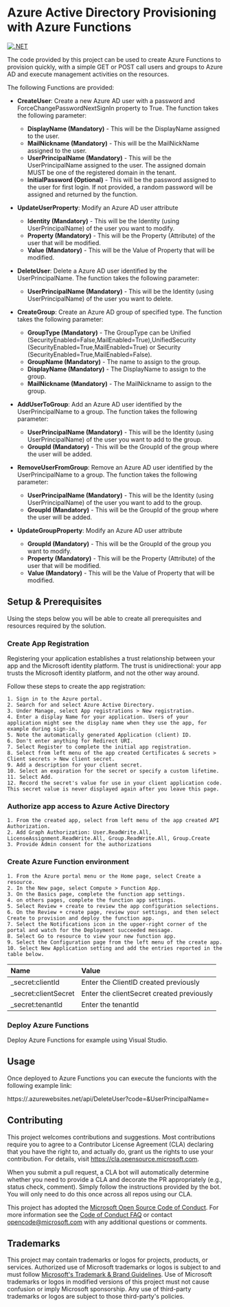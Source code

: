 # Azure Active Directory Provisioning with Azure Functions


[![.NET](https://github.com/microsoft/AzureProvisioningUsingFunctions/actions/workflows/dotnet.yml/badge.svg)](https://github.com/microsoft/AzureProvisioningUsingFunctions/actions/workflows/dotnet.yml)

The code provided by this project can be used to create Azure Functions to provision quickly, with a simple GET or POST call users and groups to Azure AD and execute management activities on the resources.


The following Functions are provided:

- **CreateUser**: Create a new Azure AD user with a password and ForceChangePasswordNextSignIn property to True. The function takes the following parameter:
	- **DisplayName (Mandatory)** - This will be the DisplayName assigned to the user.
	- **MailNickname (Mandatory)** - This will be the MailNickName assigned to the user.
	- **UserPrincipalName (Mandatory)** - This will be the UserPrincipalName assigned to the user. The assigned domain MUST be one of the registered domain in the tenant.
	- **InitialPassword (Optional)** - This will be the password assigned to the user for first login. If not provided, a random password will be assigned and returned by the function.

- **UpdateUserProperty**: Modify an Azure AD user attribute
	- **Identity (Mandatory)** - This will be the Identity (using UserPrincipalName) of the user you want to modify.
	- **Property (Mandatory)** - This will be the Property (Attribute) of the user that will be modified.
	- **Value (Mandatory)** - This will be the Value of Property that will be modified.

- **DeleteUser**: Delete a Azure AD user identified by the UserPrincipalName. The function takes the following parameter:
	- **UserPrincipalName (Mandatory)** - This will be the Identity (using UserPrincipalName) of the user you want to delete.

- **CreateGroup**: Create an Azure AD group of specified type. The function takes the following parameter:
	- **GroupType (Mandatory)** - The GroupType can be Unified (SecurityEnabled=False,MailEnabled=True),UnifiedSecurity (SecurityEnabled=True,MailEnabled=True) or Security (SecurityEnabled=True,MailEnabled=False).
	- **GroupName (Mandatory)** - The name to assign to the group.
	- **DisplayName (Mandatory)** - The DisplayName to assign to the group.
	- **MailNickname (Mandatory)** - The MailNickname to assign to the group.

- **AddUserToGroup**: Add an Azure AD user identified by the UserPrincipalName to a group. The function takes the following parameter:
	- **UserPrincipalName (Mandatory)** - This will be the Identity (using UserPrincipalName) of the user you want to add to the group.
	- **GroupId (Mandatory)** - This will be the GroupId of the group where the user will be added.

- **RemoveUserFromGroup**: Remove an Azure AD user identified by the UserPrincipalName to a group. The function takes the following parameter:
	- **UserPrincipalName (Mandatory)** - This will be the Identity (using UserPrincipalName) of the user you want to add to the group.
	- **GroupId (Mandatory)** - This will be the GroupId of the group where the user will be added.

- **UpdateGroupProperty**: Modify an Azure AD user attribute
	- **GroupId (Mandatory)** - This will be the GroupId of the group you want to modify.
	- **Property (Mandatory)** - This will be the Property (Attribute) of the user that will be modified.
	- **Value (Mandatory)** - This will be the Value of Property that will be modified.

## Setup & Prerequisites
Using the steps below you will be able to create all prerequisites and resources required by the solution.


### Create App Registration
Registering your application establishes a trust relationship between your app and the Microsoft identity platform. The trust is unidirectional: your app trusts the Microsoft identity platform, and not the other way around.

Follow these steps to create the app registration:

	1. Sign in to the Azure portal.
	2. Search for and select Azure Active Directory.
	3. Under Manage, select App registrations > New registration.
	4. Enter a display Name for your application. Users of your application might see the display name when they use the app, for example during sign-in. 
	5. Note the automatically generated Application (client) ID.
	6. Don't enter anything for Redirect URI.
	7. Select Register to complete the initial app registration.
	8. Select from left menu of the app created Certificates & secrets > Client secrets > New client secret.
	9. Add a description for your client secret.
	10. Select an expiration for the secret or specify a custom lifetime.
	11. Select Add.
	12. Record the secret's value for use in your client application code. This secret value is never displayed again after you leave this page.




### Authorize app access to Azure Active Directory

	1. From the created app, select from left menu of the app created API Authorization.
	2. Add Graph Authorization: User.ReadWrite.All, LicenseAssignment.ReadWrite.All, Group.ReadWrite.All, Group.Create
	3. Provide Admin consent for the authorizations



### Create Azure Function environment
	1. From the Azure portal menu or the Home page, select Create a resource.
	2. In the New page, select Compute > Function App.
	3. On the Basics page, complete the function app settings.
	4. on others pages, complete the function app settings.
	5. Select Review + create to review the app configuration selections.
	6. On the Review + create page, review your settings, and then select Create to provision and deploy the function app.
	7. Select the Notifications icon in the upper-right corner of the portal and watch for the Deployment succeeded message.
	8. Select Go to resource to view your new function app.
	9. Select the Configuration page from the left menu of the create app.
	10. Select New Application setting and add the entries reported in the table below.


|Name                    |Value                                       |
| :--------------------- | :----------------------------------------- |
|_secret:clientId        | Enter the ClientID created previously      |
|_secret:clientSecret    | Enter the clientSecret created previously  |
|_secret:tenantId        | Enter the tenantId                         |

### Deploy Azure Functions
Deploy Azure Functions for example using Visual Studio.


## Usage
Once deployed to Azure Functions you can execute the funcionts with the following example link:

https://<functionsurl>.azurewebsites.net/api/DeleteUser?code=<Your Function Auth Code>&UserPrincipalName=<UserPrincipalName you want to delete>


## Contributing

This project welcomes contributions and suggestions.  Most contributions require you to agree to a
Contributor License Agreement (CLA) declaring that you have the right to, and actually do, grant us
the rights to use your contribution. For details, visit https://cla.opensource.microsoft.com.

When you submit a pull request, a CLA bot will automatically determine whether you need to provide
a CLA and decorate the PR appropriately (e.g., status check, comment). Simply follow the instructions
provided by the bot. You will only need to do this once across all repos using our CLA.

This project has adopted the [Microsoft Open Source Code of Conduct](https://opensource.microsoft.com/codeofconduct/).
For more information see the [Code of Conduct FAQ](https://opensource.microsoft.com/codeofconduct/faq/) or
contact [opencode@microsoft.com](mailto:opencode@microsoft.com) with any additional questions or comments.

## Trademarks

This project may contain trademarks or logos for projects, products, or services. Authorized use of Microsoft 
trademarks or logos is subject to and must follow 
[Microsoft's Trademark & Brand Guidelines](https://www.microsoft.com/en-us/legal/intellectualproperty/trademarks/usage/general).
Use of Microsoft trademarks or logos in modified versions of this project must not cause confusion or imply Microsoft sponsorship.
Any use of third-party trademarks or logos are subject to those third-party's policies.
